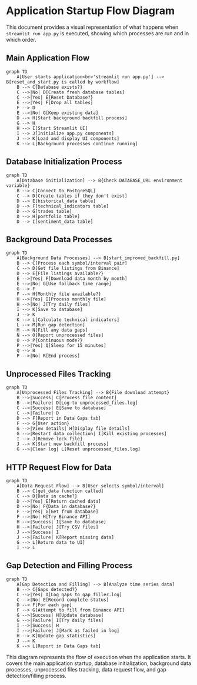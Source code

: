 # Application Startup Flow Diagram

This document provides a visual representation of what happens when `streamlit run app.py` is executed, showing which processes are run and in which order.

## Main Application Flow

```mermaid
graph TD
    A[User starts application<br>'streamlit run app.py'] --> B[reset_and_start.py is called by workflow]
    B --> C{Database exists?}
    C -->|No| D[Create fresh database tables]
    C -->|Yes| E{Reset Database?}
    E -->|Yes| F[Drop all tables]
    F --> D
    E -->|No| G[Keep existing data]
    D --> H[Start background backfill process]
    G --> H
    H --> I[Start Streamlit UI]
    I --> J[Initialize app.py components]
    J --> K[Load and display UI components]
    K --> L[Background processes continue running]
```

## Database Initialization Process

```mermaid
graph TD
    A[Database initialization] --> B{Check DATABASE_URL environment variable}
    B --> C[Connect to PostgreSQL]
    C --> D[Create tables if they don't exist]
    D --> E[historical_data table]
    D --> F[technical_indicators table]
    D --> G[trades table]
    D --> H[portfolio table]
    D --> I[sentiment_data table]
```

## Background Data Processes

```mermaid
graph TD
    A[Background Data Processes] --> B[start_improved_backfill.py]
    B --> C[Process each symbol/interval pair]
    C --> D[Get file listings from Binance]
    D --> E{File listings available?}
    E -->|Yes| F[Download data month by month]
    E -->|No| G[Use fallback time range]
    G --> F
    F --> H{Monthly file available?}
    H -->|Yes| I[Process monthly file]
    H -->|No| J[Try daily files]
    I --> K[Save to database]
    J --> K
    K --> L[Calculate technical indicators]
    L --> M[Run gap detection]
    M --> N[Fill any data gaps]
    N --> O[Report unprocessed files]
    O --> P{Continuous mode?}
    P -->|Yes| Q[Sleep for 15 minutes]
    Q --> B
    P -->|No| R[End process]
```

## Unprocessed Files Tracking

```mermaid
graph TD
    A[Unprocessed Files Tracking] --> B{File download attempt}
    B -->|Success| C[Process file content]
    B -->|Failure| D[Log to unprocessed_files.log]
    C -->|Success| E[Save to database]
    C -->|Failure| D
    D --> F[Report in Data Gaps tab]
    F --> G{User action}
    G -->|View details| H[Display file details]
    G -->|Restart data collection| I[Kill existing processes]
    I --> J[Remove lock file]
    J --> K[Start new backfill process]
    G -->|Clear log| L[Reset unprocessed_files.log]
```

## HTTP Request Flow for Data

```mermaid
graph TD
    A[Data Request Flow] --> B[User selects symbol/interval]
    B --> C[get_data function called]
    C --> D{Data in cache?}
    D -->|Yes| E[Return cached data]
    D -->|No| F{Data in database?}
    F -->|Yes| G[Get from database]
    F -->|No| H[Try Binance API]
    H -->|Success| I[Save to database]
    H -->|Failure| J[Try CSV files]
    J -->|Success| I
    J -->|Failure| K[Report missing data]
    G --> L[Return data to UI]
    I --> L
```

## Gap Detection and Filling Process

```mermaid
graph TD
    A[Gap Detection and Filling] --> B[Analyze time series data]
    B --> C{Gaps detected?}
    C -->|Yes| D[Log gaps to gap_filler.log]
    C -->|No| E[Record complete status]
    D --> F[For each gap]
    F --> G[Attempt to fill from Binance API]
    G -->|Success| H[Update database]
    G -->|Failure| I[Try daily files]
    I -->|Success| H
    I -->|Failure| J[Mark as failed in log]
    H --> K[Update gap statistics]
    J --> K
    K --> L[Report in Data Gaps tab]
```

This diagram represents the flow of execution when the application starts. It covers the main application startup, database initialization, background data processes, unprocessed files tracking, data request flow, and gap detection/filling process.